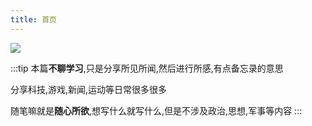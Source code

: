 ```yaml
---
title: 首页
---
```


![](~public/essay/1.jpg)

:::tip
本篇**不聊学习**,只是分享所见所闻,然后进行所感,有点备忘录的意思

分享科技,游戏,新闻,运动等日常很多很多

随笔嘛就是**随心所欲**,想写什么就写什么,但是不涉及政治,思想,军事等内容
:::

